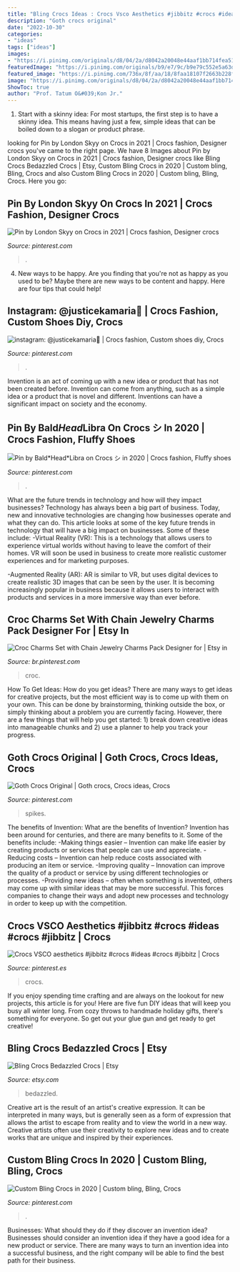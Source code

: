 ```yaml
---
title: "Bling Crocs Ideas : Crocs Vsco Aesthetics #jibbitz #crocs #ideas #crocs #jibbitz"
description: "Goth crocs original"
date: "2022-10-30"
categories:
- "ideas"
tags: ["ideas"]
images:
- "https://i.pinimg.com/originals/d8/04/2a/d8042a20048e44aaf1bb714fea517ee7.jpg"
featuredImage: "https://i.pinimg.com/originals/b9/e7/9c/b9e79c552e5a63d79eeb7255a01c80bf.jpg"
featured_image: "https://i.pinimg.com/736x/8f/aa/18/8faa18107f2663b228fde5fc3432d25b.jpg"
image: "https://i.pinimg.com/originals/d8/04/2a/d8042a20048e44aaf1bb714fea517ee7.jpg"
ShowToc: true
author: "Prof. Tatum O&#039;Kon Jr."
---
```



1. Start with a skinny idea: For most startups, the first step is to have a skinny idea. This means having just a few, simple ideas that can be boiled down to a slogan or product phrase.

	

		
looking for Pin by London Skyy on Crocs in 2021 | Crocs fashion, Designer crocs you've came to the right page. We have 8 Images about Pin by London Skyy on Crocs in 2021 | Crocs fashion, Designer crocs like Bling Crocs Bedazzled Crocs | Etsy, Custom Bling Crocs in 2020 | Custom bling, Bling, Crocs and also Custom Bling Crocs in 2020 | Custom bling, Bling, Crocs. Here you go:
		
    
## Pin By London Skyy On Crocs In 2021 | Crocs Fashion, Designer Crocs

<img loading=lazy src="https://i.pinimg.com/736x/f6/13/f6/f613f62cdec2af906d68ab4ca92f2458.jpg" onerror="this.onerror=null;this.src='https://tse2.mm.bing.net/th?id=OIP.zBczREZzXsSJuuoE5zf0zgHaJN&amp;pid=15.1';" alt="Pin by London Skyy on Crocs in 2021 | Crocs fashion, Designer crocs">

_Source: pinterest.com_

>. 

	

4. New ways to be happy.
Are you finding that you're not as happy as you used to be? Maybe there are new ways to be content and happy. Here are four tips that could help!

    
## Instagram: @justicekamaria🖤 | Crocs Fashion, Custom Shoes Diy, Crocs

<img loading=lazy src="https://i.pinimg.com/736x/24/b4/20/24b420a6447ccade03b15549e0259507.jpg" onerror="this.onerror=null;this.src='https://tse1.mm.bing.net/th?id=OIP.zdmPaQ3RRR-rOe5NQKnbhAHaGQ&amp;pid=15.1';" alt="instagram: @justicekamaria🖤 | Crocs fashion, Custom shoes diy, Crocs">

_Source: pinterest.com_

>. 

	

Invention is an act of coming up with a new idea or product that has not been created before. Invention can come from anything, such as a simple idea or a product that is novel and different. Inventions can have a significant impact on society and the economy.

    
## Pin By Bald*Head*Libra On Crocs シ In 2020 | Crocs Fashion, Fluffy Shoes

<img loading=lazy src="https://i.pinimg.com/originals/d8/04/2a/d8042a20048e44aaf1bb714fea517ee7.jpg" onerror="this.onerror=null;this.src='https://tse1.mm.bing.net/th?id=OIP.GWYfO0BYlS7gGhfx79huBAHaG5&amp;pid=15.1';" alt="Pin by Bald*Head*Libra on Crocs シ in 2020 | Crocs fashion, Fluffy shoes">

_Source: pinterest.com_

>. 

	

What are the future trends in technology and how will they impact businesses?
Technology has always been a big part of business. Today, new and innovative technologies are changing how businesses operate and what they can do. This article looks at some of the key future trends in technology that will have a big impact on businesses. Some of these include:
-Virtual Reality (VR): This is a technology that allows users to experience virtual worlds without having to leave the comfort of their homes. VR will soon be used in business to create more realistic customer experiences and for marketing purposes.

-Augmented Reality (AR): AR is similar to VR, but uses digital devices to create realistic 3D images that can be seen by the user. It is becoming increasingly popular in business because it allows users to interact with products and services in a more immersive way than ever before.

    
## Croc Charms Set With Chain Jewelry Charms Pack Designer For | Etsy In

<img loading=lazy src="https://i.pinimg.com/736x/88/fb/ea/88fbea88e687d20c44eb890f0703e03b.jpg" onerror="this.onerror=null;this.src='https://tse1.mm.bing.net/th?id=OIP.BD4XL-r_Gj8mrge1Hf49HwHaHa&amp;pid=15.1';" alt="Croc Charms Set with Chain Jewelry Charms Pack Designer for | Etsy in">

_Source: br.pinterest.com_

>croc. 

	

How To Get Ideas: How do you get ideas?
There are many ways to get ideas for creative projects, but the most efficient way is to come up with them on your own. This can be done by brainstorming, thinking outside the box, or simply thinking about a problem you are currently facing. However, there are a few things that will help you get started: 1) break down creative ideas into manageable chunks and 2) use a planner to help you track your progress.

    
## Goth Crocs Original | Goth Crocs, Crocs Ideas, Crocs

<img loading=lazy src="https://i.pinimg.com/736x/8f/aa/18/8faa18107f2663b228fde5fc3432d25b.jpg" onerror="this.onerror=null;this.src='https://tse3.mm.bing.net/th?id=OIP.qYLqORrvV1NHy-eHVD9xlwHaFj&amp;pid=15.1';" alt="Goth Crocs Original | Goth crocs, Crocs ideas, Crocs">

_Source: pinterest.com_

>spikes. 

	

The benefits of Invention: What are the benefits of Invention?
Invention has been around for centuries, and there are many benefits to it. Some of the benefits include: 
-Making things easier – Invention can make life easier by creating products or services that people can use and appreciate. 
-Reducing costs – Invention can help reduce costs associated with producing an item or service. 
-Improving quality – Innovation can improve the quality of a product or service by using different technologies or processes. 
-Providing new ideas – often when something is invented, others may come up with similar ideas that may be more successful. This forces companies to change their ways and adopt new processes and technology in order to keep up with the competition.

    
## Crocs VSCO Aesthetics #jibbitz #crocs #ideas #crocs #jibbitz | Crocs

<img loading=lazy src="https://i.pinimg.com/736x/c5/fc/6c/c5fc6c181dd2abcb0b32f897b433847a.jpg" onerror="this.onerror=null;this.src='https://tse4.mm.bing.net/th?id=OIP.2RSXIYnGZS7R8tRW9-z5yAHaKH&amp;pid=15.1';" alt="Crocs VSCO aesthetics #jibbitz #crocs #ideas #crocs #jibbitz | Crocs">

_Source: pinterest.es_

>crocs. 

	

If you enjoy spending time crafting and are always on the lookout for new projects, this article is for you! Here are five fun DIY ideas that will keep you busy all winter long. From cozy throws to handmade holiday gifts, there's something for everyone. So get out your glue gun and get ready to get creative!

    
## Bling Crocs Bedazzled Crocs | Etsy

<img loading=lazy src="https://i.etsystatic.com/26845133/r/il/e644ed/3046733421/il_1140xN.3046733421_d6ik.jpg" onerror="this.onerror=null;this.src='https://tse1.mm.bing.net/th?id=OIP.0tDI2hGSI5S975JMomdKowHaJ4&amp;pid=15.1';" alt="Bling Crocs Bedazzled Crocs | Etsy">

_Source: etsy.com_

>bedazzled. 

	

Creative art is the result of an artist's creative expression. It can be interpreted in many ways, but is generally seen as a form of expression that allows the artist to escape from reality and to view the world in a new way. Creative artists often use their creativity to explore new ideas and to create works that are unique and inspired by their experiences.

    
## Custom Bling Crocs In 2020 | Custom Bling, Bling, Crocs

<img loading=lazy src="https://i.pinimg.com/originals/b9/e7/9c/b9e79c552e5a63d79eeb7255a01c80bf.jpg" onerror="this.onerror=null;this.src='https://tse3.mm.bing.net/th?id=OIP.xOCERl9CZ3lLwnCHEghBogAAAA&amp;pid=15.1';" alt="Custom Bling Crocs in 2020 | Custom bling, Bling, Crocs">

_Source: pinterest.com_

>. 

	

Businesses: What should they do if they discover an invention idea?
Businesses should consider an invention idea if they have a good idea for a new product or service. There are many ways to turn an invention idea into a successful business, and the right company will be able to find the best path for their business.

